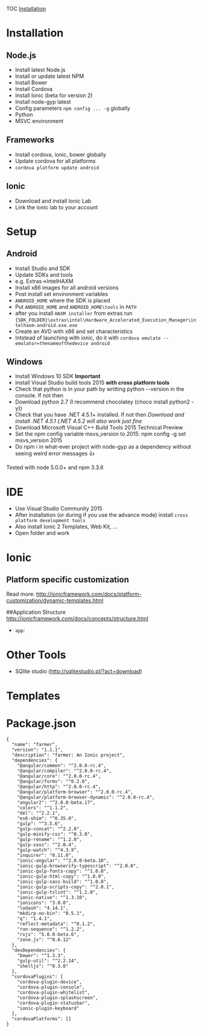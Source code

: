 ﻿
TOC
[Installation](#installation)

# Installation
## Node.js
* Install latest Node.js
* Install or update latest NPM
* Install Bower
* Install Cordova
* Install Ionic (beta for version 2)
* Install node-gyp latest
* Config parameters ```npm config ... -g``` globally
 * Python
 * MSVC environment
## Frameworks
* Install cordova, ionic, bower globally
* Update cordova for all platforms
 * ```cordova platform update android```

## Ionic
* Download and install Ionic Lab
* Link the ionic lab to your account

# Setup
## Android
* Install Studio and SDK
* Update SDKs and tools
 * e.g. Extras->IntelHAXM
* Install x86 images for all android versions
* Post install set environment variables
 * ```ANDROID_HOME``` where the SDK is placed
 * Put ```ANDROID_HOME``` and ```ANDROID_HOME\tools``` in ```PATH```  
* after you install ```HAXM installer``` from extras run ```{SDK_FOLDER}\extras\intel\Hardware_Accelerated_Execution_Manager\intelhaxm-android.exe.exe```
* Create an AVD with x86 and set characteristics
* Intstead of launching with ionic, do it with ```cordova emulate --emulator=thenameofthedevice android```

## Windows
* Install Windows 10 SDK **Important**
* Install Visual Studio build tools 2015 **with cross platform tools**
* Check that python is in your path by writting python --version in the console. If not then
 * Download python 2.7 (I recommend chocolatey (choco install python2 -y))
* Check that you have .NET 4.5.1+ installed. If not then *Download and install .NET 4.5.1 (.NET 4.5.2 will also work just fine*
* Download Microsoft Visual C++ Build Tools 2015 Technical Preview 
* Set the npm config variable msvs_version to 2015: npm config -g set msvs_version 2015
* Do npm i in what-ever project with node-gyp as a dependency without seeing weird error messages :+1:

Tested with node 5.0.0+ and npm 3.3.6

# IDE
* Use Visual Studio Community 2015
* After installation (or during if you use the advance mode) install ```cross platform development tools```
* Also install Ionic 2 Templates, Web Kit, ...
* Open folder and work

# Ionic
## Platform specific customization
Read more: http://ionicframework.com/docs/platform-customization/dynamic-templates.html

##Application Structure
http://ionicframework.com/docs/concepts/structure.html

* ```app```: 

# Other Tools
* SQlite studio (http://sqlitestudio.pl/?act=download)

# Templates
# Package.json
```
{
  "name": "farmer",
  "version": "1.1.1",
  "description": "farmer: An Ionic project",
  "dependencies": {
    "@angular/common": "^2.0.0-rc.4",
    "@angular/compiler": "^2.0.0-rc.4",
    "@angular/core": "^2.0.0-rc.4",
    "@angular/forms": "^0.2.0",
    "@angular/http": "^2.0.0-rc.4",
    "@angular/platform-browser": "^2.0.0-rc.4",
    "@angular/platform-browser-dynamic": "^2.0.0-rc.4",
    "angular2": "^2.0.0-beta.17",
    "colors": "^1.1.2",
    "del": "^2.2.1",
    "es6-shim": "^0.35.0",
    "gulp": "^3.5.6",
    "gulp-concat": "^2.2.0",
    "gulp-minify-css": "^0.3.0",
    "gulp-rename": "^1.2.0",
    "gulp-sass": "^2.0.4",
    "gulp-watch": "^4.3.9",
    "inquirer": "0.11.0",
    "ionic-angular": "^2.0.0-beta.10",
    "ionic-gulp-browserify-typescript": "^2.0.0",
    "ionic-gulp-fonts-copy": "^1.0.0",
    "ionic-gulp-html-copy": "^1.0.0",
    "ionic-gulp-sass-build": "^1.0.0",
    "ionic-gulp-scripts-copy": "^2.0.1",
    "ionic-gulp-tslint": "^1.1.0",
    "ionic-native": "^1.3.10",
    "ionicons": "3.0.0",
    "lodash": "4.14.1",
    "mkdirp-no-bin": "0.5.1",
    "q": "1.4.1",
    "reflect-metadata": "^0.1.2",
    "run-sequence": "^1.2.2",
    "rxjs": "5.0.0-beta.6",
    "zone.js": "^0.6.12"
  },
  "devDependencies": {
    "bower": "^1.3.3",
    "gulp-util": "^2.2.14",
    "shelljs": "^0.3.0"
  },
  "cordovaPlugins": [
    "cordova-plugin-device",
    "cordova-plugin-console",
    "cordova-plugin-whitelist",
    "cordova-plugin-splashscreen",
    "cordova-plugin-statusbar",
    "ionic-plugin-keyboard"
  ],
  "cordovaPlatforms": []
}
```